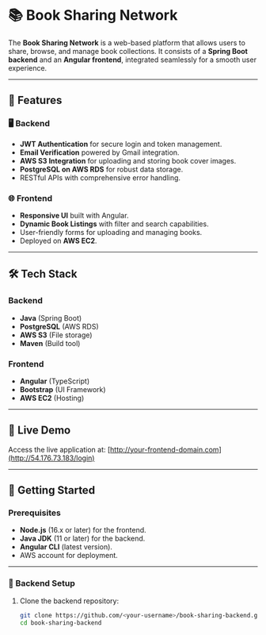 # 📚 Book Sharing Network

The **Book Sharing Network** is a web-based platform that allows users to share, browse, and manage book collections. It consists of a **Spring Boot backend** and an **Angular frontend**, integrated seamlessly for a smooth user experience.

---

## 🌟 Features

### 🖥️ Backend

- **JWT Authentication** for secure login and token management.
- **Email Verification** powered by Gmail integration.
- **AWS S3 Integration** for uploading and storing book cover images.
- **PostgreSQL on AWS RDS** for robust data storage.
- RESTful APIs with comprehensive error handling.

### 🌐 Frontend

- **Responsive UI** built with Angular.
- **Dynamic Book Listings** with filter and search capabilities.
- User-friendly forms for uploading and managing books.
- Deployed on **AWS EC2**.

---

## 🛠️ Tech Stack

### Backend

- **Java** (Spring Boot)
- **PostgreSQL** (AWS RDS)
- **AWS S3** (File storage)
- **Maven** (Build tool)

### Frontend

- **Angular** (TypeScript)
- **Bootstrap** (UI Framework)
- **AWS EC2** (Hosting)

---

## 🚀 Live Demo

Access the live application at:
[http://your-frontend-domain.com](http://54.176.73.183/login)

---

## 🚀 Getting Started

### Prerequisites

- **Node.js** (16.x or later) for the frontend.
- **Java JDK** (11 or later) for the backend.
- **Angular CLI** (latest version).
- AWS account for deployment.

---

### 🔧 Backend Setup

1. Clone the backend repository:
   ```bash
   git clone https://github.com/<your-username>/book-sharing-backend.git
   cd book-sharing-backend
   ```
